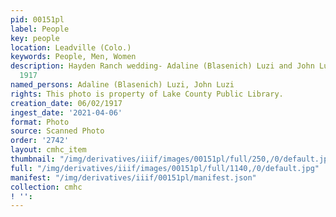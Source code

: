 ```yaml
---
pid: 00151pl
label: People
key: people
location: Leadville (Colo.)
keywords: People, Men, Women
description: Hayden Ranch wedding- Adaline (Blasenich) Luzi and John Luzi, June 2,
  1917
named_persons: Adaline (Blasenich) Luzi, John Luzi
rights: This photo is property of Lake County Public Library.
creation_date: 06/02/1917
ingest_date: '2021-04-06'
format: Photo
source: Scanned Photo
order: '2742'
layout: cmhc_item
thumbnail: "/img/derivatives/iiif/images/00151pl/full/250,/0/default.jpg"
full: "/img/derivatives/iiif/images/00151pl/full/1140,/0/default.jpg"
manifest: "/img/derivatives/iiif/00151pl/manifest.json"
collection: cmhc
! '': 
---
```

